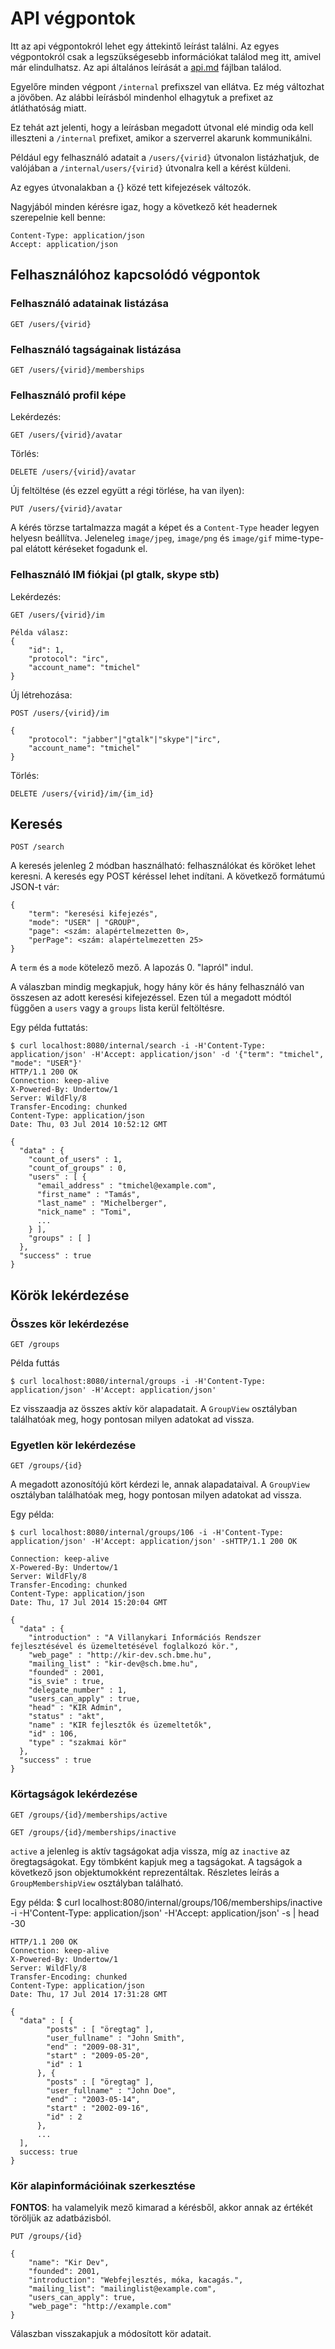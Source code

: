 # API végpontok

Itt az api végpontokról lehet egy áttekintő leírást találni. Az egyes végpontokról
csak a legszükségesebb információkat találod meg itt, amivel már elindulhatsz.
Az api általános leírását a [api.md](api.md) fájlban találod.

Egyelőre minden végpont `/internal` prefixszel van ellátva. Ez még változhat a jövőben.
Az alábbi leírásból mindenhol elhagytuk a prefixet az átláthatóság miatt.

Ez tehát azt jelenti, hogy a leírásban megadott útvonal elé mindig oda kell illeszteni
a `/internal` prefixet, amikor a szerverrel akarunk kommunikálni.

Például egy felhasználó adatait a `/users/{virid}` útvonalon listázhatjuk, de valójában a
`/internal/users/{virid}` útvonalra kell a kérést küldeni.

Az egyes útvonalakban a {} közé tett kifejezések változók.

Nagyjából minden kérésre igaz, hogy a következő két headernek szerepelnie kell benne:

    Content-Type: application/json
    Accept: application/json

## Felhasználóhoz kapcsolódó végpontok

### Felhasználó adatainak listázása

    GET /users/{virid}

### Felhasználó tagságainak listázása

    GET /users/{virid}/memberships

### Felhasználó profil képe

Lekérdezés:

    GET /users/{virid}/avatar

Törlés:

    DELETE /users/{virid}/avatar

Új feltöltése (és ezzel együtt a régi törlése, ha van ilyen):

    PUT /users/{virid}/avatar

A kérés törzse tartalmazza magát a képet és a `Content-Type` header legyen helyesn
beállítva. Jeleneleg `image/jpeg`, `image/png` és `image/gif` mime-type-pal elátott
kéréseket fogadunk el.

### Felhasználó IM fiókjai (pl gtalk, skype stb)

Lekérdezés:

    GET /users/{virid}/im

    Példa válasz:
    {
        "id": 1,
        "protocol": "irc",
        "account_name": "tmichel"
    }


Új létrehozása:

    POST /users/{virid}/im

    {
        "protocol": "jabber"|"gtalk"|"skype"|"irc",
        "account_name": "tmichel"
    }

Törlés:

    DELETE /users/{virid}/im/{im_id}

## Keresés

    POST /search

A keresés jelenleg 2 módban használható: felhasználókat és köröket lehet keresni.
A keresés egy POST kéréssel lehet indítani. A következő formátumú JSON-t vár:

    {
        "term": "keresési kifejezés",
        "mode": "USER" | "GROUP",
        "page": <szám: alapértelmezetten 0>,
        "perPage": <szám: alapértelmezetten 25>
    }

A `term` és a `mode` kötelező mező. A lapozás 0. "lapról" indul.

A válaszban mindig megkapjuk, hogy hány kör és hány felhasználó van összesen az
adott keresési kifejezéssel. Ezen túl a megadott módtól függően a `users` vagy a
`groups` lista kerül feltöltésre.

Egy példa futtatás:

    $ curl localhost:8080/internal/search -i -H'Content-Type: application/json' -H'Accept: application/json' -d '{"term": "tmichel", "mode": "USER"}'
    HTTP/1.1 200 OK
    Connection: keep-alive
    X-Powered-By: Undertow/1
    Server: WildFly/8
    Transfer-Encoding: chunked
    Content-Type: application/json
    Date: Thu, 03 Jul 2014 10:52:12 GMT

    {
      "data" : {
        "count_of_users" : 1,
        "count_of_groups" : 0,
        "users" : [ {
          "email_address" : "tmichel@example.com",
          "first_name" : "Tamás",
          "last_name" : "Michelberger",
          "nick_name" : "Tomi",
          ...
        } ],
        "groups" : [ ]
      },
      "success" : true
    }

## Körök lekérdezése

### Összes kör lekérdezése

    GET /groups

Példa futtás

    $ curl localhost:8080/internal/groups -i -H'Content-Type: application/json' -H'Accept: application/json'

Ez visszaadja az összes aktív kör alapadatait. A `GroupView` osztályban találhatóak meg,
hogy pontosan milyen adatokat ad vissza.

### Egyetlen kör lekérdezése

    GET /groups/{id}

A megadott azonosítójú kört kérdezi le, annak alapadataival. A `GroupView` osztályban találhatóak meg,
hogy pontosan milyen adatokat ad vissza.

Egy példa:

    $ curl localhost:8080/internal/groups/106 -i -H'Content-Type: application/json' -H'Accept: application/json' -sHTTP/1.1 200 OK

    Connection: keep-alive
    X-Powered-By: Undertow/1
    Server: WildFly/8
    Transfer-Encoding: chunked
    Content-Type: application/json
    Date: Thu, 17 Jul 2014 15:20:04 GMT

    {
      "data" : {
        "introduction" : "A Villanykari Információs Rendszer fejlesztésével és üzemeltetésével foglalkozó kör.",
        "web_page" : "http://kir-dev.sch.bme.hu",
        "mailing_list" : "kir-dev@sch.bme.hu",
        "founded" : 2001,
        "is_svie" : true,
        "delegate_number" : 1,
        "users_can_apply" : true,
        "head" : "KIR Admin",
        "status" : "akt",
        "name" : "KIR fejlesztők és üzemeltetők",
        "id" : 106,
        "type" : "szakmai kör"
      },
      "success" : true
    }

### Körtagságok lekérdezése

    GET /groups/{id}/memberships/active

    GET /groups/{id}/memberships/inactive

`active` a jelenleg is aktív tagságokat adja vissza, míg az `inactive` az öregtagságokat.
Egy tömbként kapjuk meg a tagságokat. A tagságok a következő json objektumokként reprezentáltak.
Részletes leírás a `GroupMembershipView` osztályban található.

Egy példa:
    $ curl localhost:8080/internal/groups/106/memberships/inactive -i -H'Content-Type: application/json' -H'Accept: application/json' -s | head -30

    HTTP/1.1 200 OK
    Connection: keep-alive
    X-Powered-By: Undertow/1
    Server: WildFly/8
    Transfer-Encoding: chunked
    Content-Type: application/json
    Date: Thu, 17 Jul 2014 17:31:28 GMT

    {
      "data" : [ {
            "posts" : [ "öregtag" ],
            "user_fullname" : "John Smith",
            "end" : "2009-08-31",
            "start" : "2009-05-20",
            "id" : 1
          }, {
            "posts" : [ "öregtag" ],
            "user_fullname" : "John Doe",
            "end" : "2003-05-14",
            "start" : "2002-09-16",
            "id" : 2
          },
          ...
      ],
      success: true
    }

### Kör alapinformációinak szerkesztése

**FONTOS**: ha valamelyik mező kimarad a kérésből, akkor annak az értékét töröljük az adatbázisból.

    PUT /groups/{id}

    {
        "name": "Kir Dev",
        "founded": 2001,
        "introduction": "Webfejlesztés, móka, kacagás.",
        "mailing_list": "mailinglist@example.com",
        "users_can_apply": true,
        "web_page": "http://example.com"
    }

Válaszban visszakapjuk a módosított kör adatait.